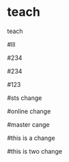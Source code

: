 # teach
teach

#lll


#234


#234

#123


#sts change

#online change


#master cange

#this is a change

#this is two change




